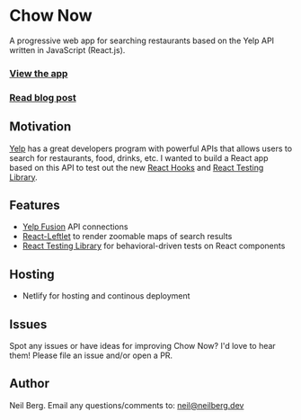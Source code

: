 # Chow Now

A progressive web app for searching restaurants based on the Yelp API written in JavaScript (React.js).

### [View the app](https://chow-now.netlify.com/)

### [Read blog post](https://neilberg.dev/blog/2019-06-19-chow-now)

## Motivation

[Yelp](https://www.yelp.com/developers) has a great developers program with powerful APIs that allows users to search for restaurants, food, drinks, etc. I wanted to build a React app based on this API to test out the new [React Hooks](https://reactjs.org/docs/hooks-intro.html) and [React Testing Library](https://github.com/testing-library/react-testing-library).

## Features

* [Yelp Fusion](https://www.yelp.com/fusion) API connections
* [React-Leftlet](https://react-leaflet.js.org/) to render zoomable maps of search results
* [React Testing Library](https://github.com/testing-library/react-testing-library) for behavioral-driven tests on React components

## Hosting

* Netlify for hosting and continous deployment 

## Issues

Spot any issues or have ideas for improving Chow Now? I'd love to hear them! Please file an issue and/or open a PR.

## Author

Neil Berg. Email any questions/comments to: neil@neilberg.dev
